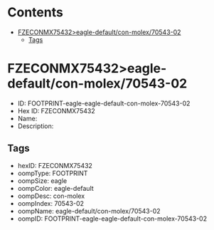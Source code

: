 



Contents
========

* [FZECONMX75432>eagle-default/con-molex/70543-02](#fzeconmx75432eagle-defaultcon-molex70543-02)
	* [Tags](#tags)

# FZECONMX75432>eagle-default/con-molex/70543-02

- ID: FOOTPRINT-eagle-eagle-default-con-molex-70543-02
- Hex ID: FZECONMX75432
- Name: 
- Description: 

## Tags

- hexID: FZECONMX75432
- oompType: FOOTPRINT
- oompSize: eagle
- oompColor: eagle-default
- oompDesc: con-molex
- oompIndex: 70543-02
- oompName: eagle-default/con-molex/70543-02
- oompID: FOOTPRINT-eagle-eagle-default-con-molex-70543-02
